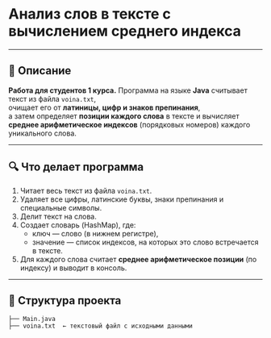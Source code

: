 # Анализ слов в тексте с вычислением среднего индекса

---

## 📌 Описание

**Работа для студентов 1 курса.**
Программа на языке **Java** считывает текст из файла `voina.txt`,  
очищает его от **латиницы, цифр и знаков препинания**,  
а затем определяет **позиции каждого слова** в тексте и вычисляет  
**среднее арифметическое индексов** (порядковых номеров) каждого уникального слова.

---

## 🔍 Что делает программа

1. Читает весь текст из файла `voina.txt`.
2. Удаляет все цифры, латинские буквы, знаки препинания и специальные символы.
3. Делит текст на слова.
4. Создает словарь (HashMap), где:
   - ключ — слово (в нижнем регистре),
   - значение — список индексов, на которых это слово встречается в тексте.
5. Для каждого слова считает **среднее арифметическое позиции** (по индексу) и выводит в консоль.

---

## 📂 Структура проекта

```text
├── Main.java
├── voina.txt  ← текстовый файл с исходными данными

